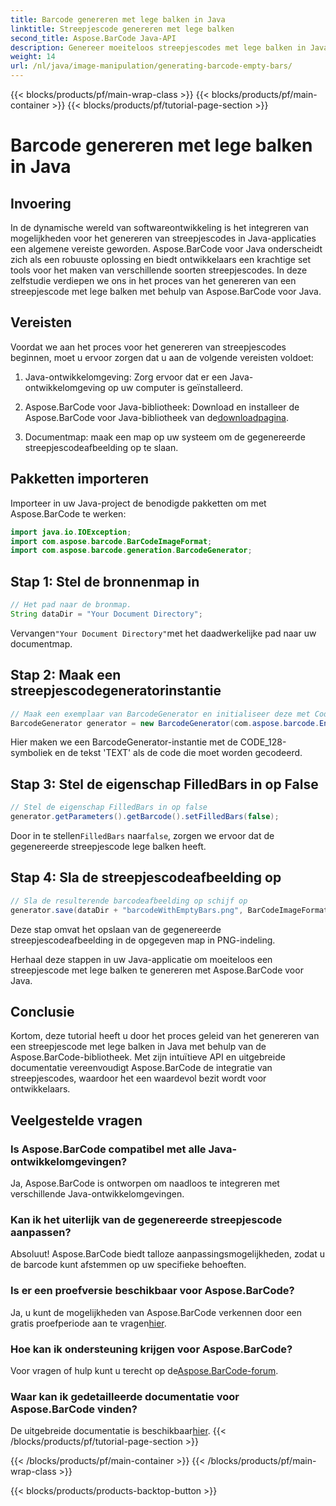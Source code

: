 ```yaml
---
title: Barcode genereren met lege balken in Java
linktitle: Streepjescode genereren met lege balken
second_title: Aspose.BarCode Java-API
description: Genereer moeiteloos streepjescodes met lege balken in Java met Aspose.BarCode. Pas het uiterlijk aan en integreer naadloos. Ontdek nu de tutorial!
weight: 14
url: /nl/java/image-manipulation/generating-barcode-empty-bars/
---
```


{{< blocks/products/pf/main-wrap-class >}}
{{< blocks/products/pf/main-container >}}
{{< blocks/products/pf/tutorial-page-section >}}

# Barcode genereren met lege balken in Java


## Invoering

In de dynamische wereld van softwareontwikkeling is het integreren van mogelijkheden voor het genereren van streepjescodes in Java-applicaties een algemene vereiste geworden. Aspose.BarCode voor Java onderscheidt zich als een robuuste oplossing en biedt ontwikkelaars een krachtige set tools voor het maken van verschillende soorten streepjescodes. In deze zelfstudie verdiepen we ons in het proces van het genereren van een streepjescode met lege balken met behulp van Aspose.BarCode voor Java.

## Vereisten

Voordat we aan het proces voor het genereren van streepjescodes beginnen, moet u ervoor zorgen dat u aan de volgende vereisten voldoet:

1. Java-ontwikkelomgeving: Zorg ervoor dat er een Java-ontwikkelomgeving op uw computer is geïnstalleerd.

2.  Aspose.BarCode voor Java-bibliotheek: Download en installeer de Aspose.BarCode voor Java-bibliotheek van de[downloadpagina](https://releases.aspose.com/barcode/java/).

3. Documentmap: maak een map op uw systeem om de gegenereerde streepjescodeafbeelding op te slaan.

## Pakketten importeren

Importeer in uw Java-project de benodigde pakketten om met Aspose.BarCode te werken:

```java
import java.io.IOException;
import com.aspose.barcode.BarCodeImageFormat;
import com.aspose.barcode.generation.BarcodeGenerator;
```

## Stap 1: Stel de bronnenmap in

```java
// Het pad naar de bronmap.
String dataDir = "Your Document Directory";
```

 Vervangen`"Your Document Directory"`met het daadwerkelijke pad naar uw documentmap.

## Stap 2: Maak een streepjescodegeneratorinstantie

```java
// Maak een exemplaar van BarcodeGenerator en initialiseer deze met CodeText en Symbology
BarcodeGenerator generator = new BarcodeGenerator(com.aspose.barcode.EncodeTypes.CODE_128, "TEXT");
```

Hier maken we een BarcodeGenerator-instantie met de CODE_128-symboliek en de tekst 'TEXT' als de code die moet worden gecodeerd.

## Stap 3: Stel de eigenschap FilledBars in op False

```java
// Stel de eigenschap FilledBars in op false
generator.getParameters().getBarcode().setFilledBars(false);
```

 Door in te stellen`FilledBars` naar`false`, zorgen we ervoor dat de gegenereerde streepjescode lege balken heeft.

## Stap 4: Sla de streepjescodeafbeelding op

```java
// Sla de resulterende barcodeafbeelding op schijf op
generator.save(dataDir + "barcodeWithEmptyBars.png", BarCodeImageFormat.PNG);
```

Deze stap omvat het opslaan van de gegenereerde streepjescodeafbeelding in de opgegeven map in PNG-indeling.

Herhaal deze stappen in uw Java-applicatie om moeiteloos een streepjescode met lege balken te genereren met Aspose.BarCode voor Java.

## Conclusie

Kortom, deze tutorial heeft u door het proces geleid van het genereren van een streepjescode met lege balken in Java met behulp van de Aspose.BarCode-bibliotheek. Met zijn intuïtieve API en uitgebreide documentatie vereenvoudigt Aspose.BarCode de integratie van streepjescodes, waardoor het een waardevol bezit wordt voor ontwikkelaars.

## Veelgestelde vragen

### Is Aspose.BarCode compatibel met alle Java-ontwikkelomgevingen?
Ja, Aspose.BarCode is ontworpen om naadloos te integreren met verschillende Java-ontwikkelomgevingen.

### Kan ik het uiterlijk van de gegenereerde streepjescode aanpassen?
Absoluut! Aspose.BarCode biedt talloze aanpassingsmogelijkheden, zodat u de barcode kunt afstemmen op uw specifieke behoeften.

### Is er een proefversie beschikbaar voor Aspose.BarCode?
 Ja, u kunt de mogelijkheden van Aspose.BarCode verkennen door een gratis proefperiode aan te vragen[hier](https://releases.aspose.com/).

### Hoe kan ik ondersteuning krijgen voor Aspose.BarCode?
 Voor vragen of hulp kunt u terecht op de[Aspose.BarCode-forum](https://forum.aspose.com/c/barcode/13).

### Waar kan ik gedetailleerde documentatie voor Aspose.BarCode vinden?
 De uitgebreide documentatie is beschikbaar[hier](https://reference.aspose.com/barcode/java/).
{{< /blocks/products/pf/tutorial-page-section >}}

{{< /blocks/products/pf/main-container >}}
{{< /blocks/products/pf/main-wrap-class >}}

{{< blocks/products/products-backtop-button >}}
